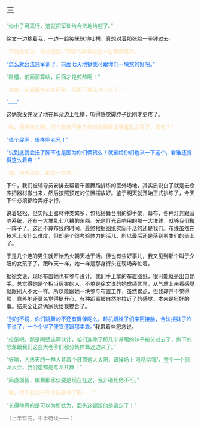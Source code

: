 ## 三

<span style='color:#3CB371'>“你小子可真行，这就把军训给合法地给翘了。”</span>

徐文一边搀着我，一边一脸笑眯眯地吐槽，真想对着那张脸一拳锤过去。

<span style='color:#FFDEAD'>“不愧是何总，何总威武。”同寝的梁华也在一边跟着起哄。</span>

<span style='color:#0066FF'>“怎么就合法翘军训了，前面七天地狱我可跟你们一块熬的好吧。”</span>

<span style='color:#3CB371'>“卧槽，前面那算啥，后面才是煎熬啊！”</span>

<span style='color:#FFDEAD'>“就是，前面最多劳其筋骨，后面可要苦其心志了！”</span>

<span style='color:#0066FF'>“……”</span>

这俩货没完没了地在耳朵边上吐槽，听得感觉脚脖子比刚才更疼了。

<span style='color:#FFDEAD'>“唉，羡慕何总啊，扭个脚就不用去做唱歌跳舞这等羞耻之事了，真值！”</span>

<span style='color:#0066FF'>“值个屁啊，很疼啊老兄！”</span>

<span style='color:#0066FF'>“说到底我会扭了脚不也是因为你们俩货么！就该给你们也来一下这个，看谁还觉得这么着爽！”</span>

<span style='color:#FFDEAD'>“嗨，何总息怒，那就一意外。”</span>

下午，我们被辅导员安排去帮着布置舞蹈排练的室外场地，其实质说白了就是去仓库把器材搬出来，然后按照预定的位置摆放好。鉴于明天就开始正式排练了，今天下午必须都给弄好才行。

说着轻松，但实际上器材种类繁多，包括搭舞台用的脚手架，幕布，各种灯光跟音响系统，还有一大堆乱七八糟的东西。光是灯光音响用的那一大堆线，就够我们搬一阵子了。这还不算布线的时间，最终根据图纸实际干活的还是我们。布线虽然在技术上没什么难度，但却是个很考验体力的活儿，所以最后还是落到男生们的头上了。

于是几个连的男生就开始热火朝天地干活。但也有些好事儿，我又见到那个叫于夕阳的女孩子了。跟昨天一样，她一样是那身行头在现场奔忙着。

据徐文说，现场布置她也有参与设计。我们手上拿的布置图纸，很可能就是出自她手。总觉得她是个相当厉害的人，不单是徐文说的她成绩优异，从气质上来看感觉就跟别人不太一样。所以能跟她一块参与布置工作，虽然累点，但我却并不觉得烦，意外地还莫名觉得挺开心，有种距离被自然地拉近了的感觉，本来是挺好的事。结果全让这俩家伙给我搅合了。

<span style='color:#0066FF'>“别的不说，你们跳舞的不还有舞伴呢么。趁机跟妹子们亲密接触，合法搂妹子咋不说了，一个个得了便宜还跟那卖乖。”</span>我带着些怨念说。

<span style='color:#3CB371'>“拉倒吧，那是隔壁连啊伙计，咱们连除了那几个养眼的妹子被分过去了，剩下的恐龙跟我们这些大老爷们都分集体舞这边来了。”</span>

<span style='color:#3CB371'>“好嘛，大热天的一群人背着个鼓顶这大太阳，跟操场上'吼吼哈嘿'，整个一个驯龙大会，我们这都是与龙共舞！”</span>

<span style='color:#3CB371'>“简直弱智，编舞那家伙要是现在在这，我非砸死他不可。”</span>

<span style='color:#FFDEAD'>“唉，然而老胡分到交际舞去了啊——”</span>

<span style='color:#3CB371'>“长得帅真的是可以为所欲为，回头这顿饭他是请定了！”</span>

<span style='color:#808080'>（上半暂完，中半待续—— ）</span>

